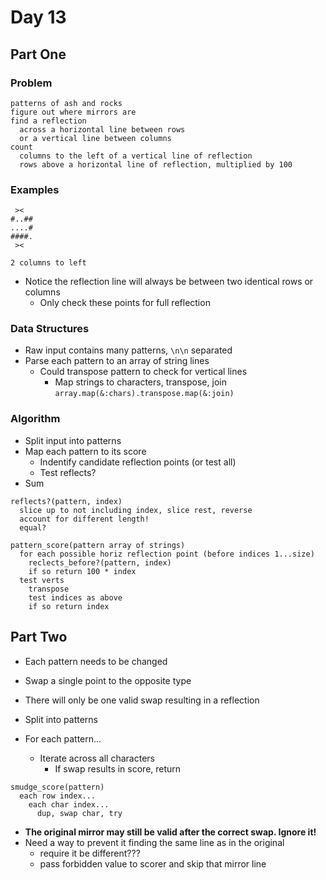 # Day 13

## Part One

### Problem

```
patterns of ash and rocks
figure out where mirrors are
find a reflection
  across a horizontal line between rows
  or a vertical line between columns
count
  columns to the left of a vertical line of reflection
  rows above a horizontal line of reflection, multiplied by 100
```

### Examples

```
 ><
#..##
....#
####.
 ><

2 columns to left
```

- Notice the reflection line will always be between two identical rows or columns
  - Only check these points for full reflection

### Data Structures

- Raw input contains many patterns, `\n\n` separated
- Parse each pattern to an array of string lines
  - Could transpose pattern to check for vertical lines
    - Map strings to characters, transpose, join
      `array.map(&:chars).transpose.map(&:join)`

### Algorithm

- Split input into patterns
- Map each pattern to its score
  - Indentify candidate reflection points (or test all)
  - Test reflects?
- Sum

```
reflects?(pattern, index)
  slice up to not including index, slice rest, reverse
  account for different length!
  equal?

pattern_score(pattern array of strings)
  for each possible horiz reflection point (before indices 1...size)
    reclects_before?(pattern, index)
    if so return 100 * index
  test verts
    transpose
    test indices as above
    if so return index
```

## Part Two

- Each pattern needs to be changed
- Swap a single point to the opposite type
- There will only be one valid swap resulting in a reflection

- Split into patterns
- For each pattern...
  - Iterate across all characters
    - If swap results in score, return

```
smudge_score(pattern)
  each row index...
    each char index...
      dup, swap char, try
```

- **The original mirror may still be valid after the correct swap. Ignore it!**
- Need a way to prevent it finding the same line as in the original
  - require it be different???
  - pass forbidden value to scorer and skip that mirror line
